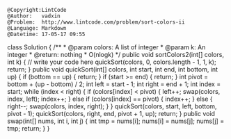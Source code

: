 ```
@Copyright:LintCode
@Author:   vadxin
@Problem:  http://www.lintcode.com/problem/sort-colors-ii
@Language: Markdown
@Datetime: 17-05-17 09:55
```

class Solution {
    /**
     * @param colors: A list of integer
     * @param k: An integer
     * @return: nothing
     * O(nlogk)
     */
    public void sortColors2(int[] colors, int k) {
        // write your code here
        quickSort(colors, 0, colors.length - 1, 1, k);
        return;
    }
    public void quickSort(int[] colors, int start, int end, int bottom, int up) {
        if (bottom == up) {
            return;
        }
        if (start >= end) {
            return;
        }
        int pivot = bottom + (up - bottom) / 2;
        int left = start - 1;
        int right = end + 1;
        int index = start;
        while (index < right) {
            if (colors[index] < pivot) {
                left++;
                swap(colors, index, left);
                index++;
            } else if (colors[index] == pivot) {
                index++;
            } else {
                right--;
                swap(colors, index, right);
            }
        }
        quickSort(colors, start, left, bottom, pivot - 1);
        quickSort(colors, right, end, pivot + 1, up);
        return;
    }
    public void swap(int[] nums, int i, int j) {
        int tmp = nums[i];
        nums[i] = nums[j];
        nums[j] = tmp;
        return;
    }
}